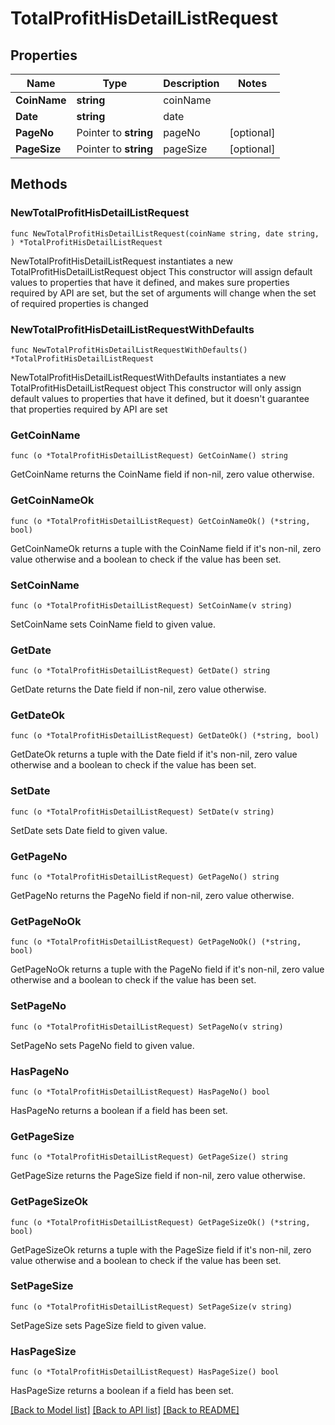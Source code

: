 # TotalProfitHisDetailListRequest

## Properties

Name | Type | Description | Notes
------------ | ------------- | ------------- | -------------
**CoinName** | **string** | coinName | 
**Date** | **string** | date | 
**PageNo** | Pointer to **string** | pageNo | [optional] 
**PageSize** | Pointer to **string** | pageSize | [optional] 

## Methods

### NewTotalProfitHisDetailListRequest

`func NewTotalProfitHisDetailListRequest(coinName string, date string, ) *TotalProfitHisDetailListRequest`

NewTotalProfitHisDetailListRequest instantiates a new TotalProfitHisDetailListRequest object
This constructor will assign default values to properties that have it defined,
and makes sure properties required by API are set, but the set of arguments
will change when the set of required properties is changed

### NewTotalProfitHisDetailListRequestWithDefaults

`func NewTotalProfitHisDetailListRequestWithDefaults() *TotalProfitHisDetailListRequest`

NewTotalProfitHisDetailListRequestWithDefaults instantiates a new TotalProfitHisDetailListRequest object
This constructor will only assign default values to properties that have it defined,
but it doesn't guarantee that properties required by API are set

### GetCoinName

`func (o *TotalProfitHisDetailListRequest) GetCoinName() string`

GetCoinName returns the CoinName field if non-nil, zero value otherwise.

### GetCoinNameOk

`func (o *TotalProfitHisDetailListRequest) GetCoinNameOk() (*string, bool)`

GetCoinNameOk returns a tuple with the CoinName field if it's non-nil, zero value otherwise
and a boolean to check if the value has been set.

### SetCoinName

`func (o *TotalProfitHisDetailListRequest) SetCoinName(v string)`

SetCoinName sets CoinName field to given value.


### GetDate

`func (o *TotalProfitHisDetailListRequest) GetDate() string`

GetDate returns the Date field if non-nil, zero value otherwise.

### GetDateOk

`func (o *TotalProfitHisDetailListRequest) GetDateOk() (*string, bool)`

GetDateOk returns a tuple with the Date field if it's non-nil, zero value otherwise
and a boolean to check if the value has been set.

### SetDate

`func (o *TotalProfitHisDetailListRequest) SetDate(v string)`

SetDate sets Date field to given value.


### GetPageNo

`func (o *TotalProfitHisDetailListRequest) GetPageNo() string`

GetPageNo returns the PageNo field if non-nil, zero value otherwise.

### GetPageNoOk

`func (o *TotalProfitHisDetailListRequest) GetPageNoOk() (*string, bool)`

GetPageNoOk returns a tuple with the PageNo field if it's non-nil, zero value otherwise
and a boolean to check if the value has been set.

### SetPageNo

`func (o *TotalProfitHisDetailListRequest) SetPageNo(v string)`

SetPageNo sets PageNo field to given value.

### HasPageNo

`func (o *TotalProfitHisDetailListRequest) HasPageNo() bool`

HasPageNo returns a boolean if a field has been set.

### GetPageSize

`func (o *TotalProfitHisDetailListRequest) GetPageSize() string`

GetPageSize returns the PageSize field if non-nil, zero value otherwise.

### GetPageSizeOk

`func (o *TotalProfitHisDetailListRequest) GetPageSizeOk() (*string, bool)`

GetPageSizeOk returns a tuple with the PageSize field if it's non-nil, zero value otherwise
and a boolean to check if the value has been set.

### SetPageSize

`func (o *TotalProfitHisDetailListRequest) SetPageSize(v string)`

SetPageSize sets PageSize field to given value.

### HasPageSize

`func (o *TotalProfitHisDetailListRequest) HasPageSize() bool`

HasPageSize returns a boolean if a field has been set.


[[Back to Model list]](../README.md#documentation-for-models) [[Back to API list]](../README.md#documentation-for-api-endpoints) [[Back to README]](../README.md)


